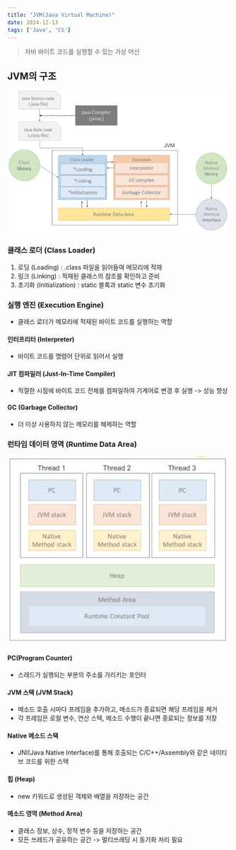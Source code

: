 ```yaml
---
title: "JVM(Java Virtual Machine)"
date: 2024-12-13
tags: ['Java', 'CS']
---
```


> 자바 바이트 코드를 실행할 수 있는 가상 머신

## JVM의 구조
![JVM 구조](/static/image/jvm_structure.png)

### 클래스 로더 (Class Loader)
1. 로딩 (Loading) : .class 파일을 읽어들여 메모리에 적재
2. 링크 (Linking) : 적재된 클래스의 참조를 확인하고 준비
3. 초기화 (Initialization) : static 블록과 static 변수 초기화

### 실행 엔진 (Execution Engine)
- 클래스 로더가 메모리에 적재된 바이트 코드를 실행하는 역할

#### 인터프리터 (Interpreter)
- 바이트 코드를 명령어 단위로 읽어서 실행
#### JIT 컴파일러 (Just-In-Time Compiler)
- 적절한 시점에 바이트 코드 전체를 컴파일하여 기계어로 변경 후 실행 -> 성능 향상
#### GC (Garbage Collector)
- 더 이상 사용하지 않는 메모리를 해제하는 역할


### 런타임 데이터 영역 (Runtime Data Area)

![Runtime Data Area 구조](/static/image/jvm_rda_structure.png)

#### PC(Program Counter)
- 스레드가 실행되는 부분의 주소를 가리키는 포인터

#### JVM 스택 (JVM Stack)
- 메소드 호출 시마다 프레임을 추가하고, 메소드가 종료되면 해당 프레임을 제거
- 각 프레임은 로컬 변수, 연산 스택, 메소드 수행이 끝나면 종료되는 정보를 저장

#### Native 메소드 스택
- JNI(Java Native Interface)를 통해 호출되는 C/C++/Assembly와 같은 네이티브 코드를 위한 스택

#### 힙 (Heap)
- new 키워드로 생성된 객체와 배열을 저장하는 공간

#### 메소드 영역 (Method Area)
- 클래스 정보, 상수, 정적 변수 등을 저장하는 공간
- 모든 쓰레드가 공유하는 공간 -> 멀티쓰레딩 시 동기화 처리 필요

